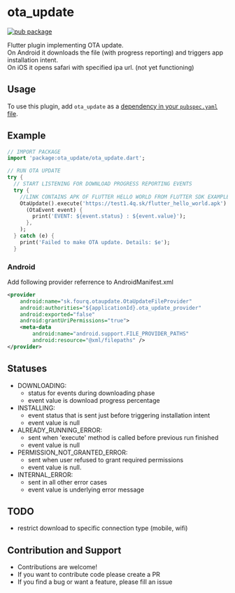 # ota_update

[![pub package](https://img.shields.io/pub/v/ota_update.svg)](https://pub.dartlang.org/packages/ota_update)

Flutter plugin implementing OTA update.\
On Android it downloads the file (with progress reporting) and triggers app installation intent.\
On iOS it opens safari with specified ipa url. (not yet functioning)

## Usage

To use this plugin, add `ota_update` as a [dependency in your `pubspec.yaml` file](https://flutter.io/platform-plugins/).

## Example

``` dart
// IMPORT PACKAGE
import 'package:ota_update/ota_update.dart';

// RUN OTA UPDATE 
try {
  // START LISTENING FOR DOWNLOAD PROGRESS REPORTING EVENTS
  try {
    //LINK CONTAINS APK OF FLUTTER HELLO WORLD FROM FLUTTER SDK EXAMPLES
    OtaUpdate().execute('https://test1.4q.sk/flutter_hello_world.apk').listen(
      (OtaEvent event) {
        print('EVENT: ${event.status} : ${event.value}');
      },
    );
  } catch (e) {
    print('Failed to make OTA update. Details: $e');
  }
```
### Android
Add following provider referrence to AndroidManifest.xml
```xml
<provider
    android:name="sk.fourq.otaupdate.OtaUpdateFileProvider"
    android:authorities="${applicationId}.ota_update_provider"
    android:exported="false"
    android:grantUriPermissions="true">
    <meta-data
        android:name="android.support.FILE_PROVIDER_PATHS"
        android:resource="@xml/filepaths" />
</provider>
```

## Statuses
* DOWNLOADING: 
    * status for events during downloading phase
    * event value is download progress percentage
* INSTALLING: 
    * event status that is sent just before triggering installation intent
    * event value is null
* ALREADY_RUNNING_ERROR: 
    * sent when 'execute' method is called before previous run finished
    * event value is null
* PERMISSION_NOT_GRANTED_ERROR: 
    * sent when user refused to grant required permissions
    * event value is null.
* INTERNAL_ERROR: 
    * sent in all other error cases
    * event value is underlying error message

## TODO
* restrict download to specific connection type (mobile, wifi)

## Contribution and Support
* Contributions are welcome!
* If you want to contribute code please create a PR
* If you find a bug or want a feature, please fill an issue
